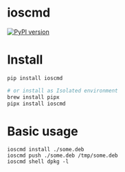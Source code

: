 # ioscmd
[![PyPI version](https://badge.fury.io/py/ioscmd.svg)](https://badge.fury.io/py/ioscmd)

# Install
```bash
pip install ioscmd

# or install as Isolated environment
brew install pipx
pipx install ioscmd
```

# Basic usage
```shell
ioscmd install ./some.deb
ioscmd push ./some.deb /tmp/some.deb
ioscmd shell dpkg -l

```